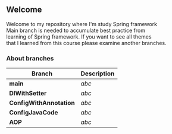 ## Welcome
Welcome to my repository where I'm study Spring framework  
Main branch is needed to accumulate best practice from  
learning of Spring framework. If you want to see all themes  
that I learned from this course please examine another branches.

### About branches
| Branch | Description |
| ----------- | ----------- |
| **main** | *abc* |
| **DIWithSetter** | *abc* |
| **ConfigWithAnnotation** | *abc* |
| **ConfigJavaCode** | *abc* |
| **AOP** | *abc* |
